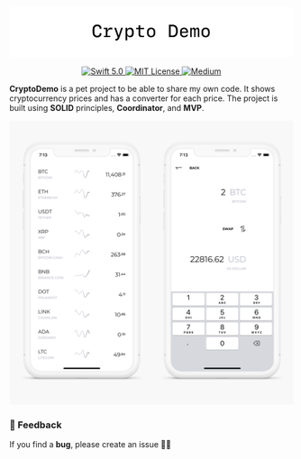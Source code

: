 <p align="center">
  <img width="769" src="https://github.com/mikhailpanfilov/CryptoDemo/blob/master/CryptoDemo_header.png">
</p>

<p align="center">
  <a href="https://swift.org">
        <img src="https://img.shields.io/badge/swift-5.0-orange.svg" alt="Swift 5.0">
    </a>
    <a href="LICENSE">
        <img src="https://img.shields.io/badge/license-MIT-brightgreen.svg" alt="MIT License">
    </a>
    <a href="https://medium.com/@mikhailpanfilov">
        <img src="https://img.shields.io/badge/medium-mikhailpanfilov-lightgray.svg" alt="Medium">
    </a>
</p>

**CryptoDemo** is a pet project to be able to share my own code. It shows cryptocurrency prices and has a converter for each price.
The project is built using **SOLID** principles, **Coordinator**, and **MVP**.

<p align="center">
  <img width="769" src="https://github.com/mikhailpanfilov/CryptoDemo/blob/master/CryptoDemo_body.png">
</p>

### 🚀 Feedback

If you find a **bug**, please create an issue 🤷‍♂️
